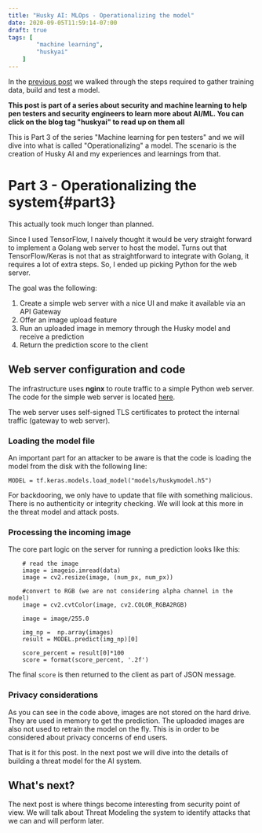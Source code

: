 ```yaml
---
title: "Husky AI: MLOps - Operationalizing the model"
date: 2020-09-05T11:59:14-07:00
draft: true
tags: [
        "machine learning",
        "huskyai"
    ]
---
```


In the [previous post](/blog/posts/2020/husky-ai-building-the-machine-learning-model/) we walked through the steps required to gather training data, build and test a model.

**This post is part of a series about security and machine learning to help pen testers and security engineers to learn more about AI/ML. You can click on the blog tag "huskyai" to read up on them all**

This is Part 3 of the series "Machine learning for pen testers" and we will dive into what is called "Operationalizing" a model. The scenario is the creation of Husky AI and my experiences and learnings from that.


# Part 3 - Operationalizing the system{#part3}

This actually took much longer than planned. 

Since I used TensorFlow, I naively thought it would be very straight forward to implement a Golang web server to host the model. Turns out that TensorFlow/Keras is not that as straightforward to integrate with Golang, it requires a lot of extra steps. So, I ended up picking Python for the web server.

The goal was the following:

1. Create a simple web server with a nice UI and make it available via an API Gateway
2. Offer an image upload feature
3. Run an uploaded image in memory through the Husky model and receive a prediction
4. Return the prediction score to the client

## Web server configuration and code

The infrastructure uses **nginx** to route traffic to a simple Python web server. The code for the simple web server is located [here](https://github.com/wunderwuzzi23/ai/blob/master/huskyai/huskyai.py).

The web server uses self-signed TLS certificates to protect the internal traffic (gateway to web server).

### Loading the model file 

An important part for an attacker to be aware is that the code is loading the model from the disk with the following line:

```
MODEL = tf.keras.models.load_model("models/huskymodel.h5")
```

For backdooring, we only have to update that file with something malicious. There is no authenticity or integrity checking. We will look at this more in the threat model and attack posts.

### Processing the incoming image

The core part logic on the server for running a prediction looks like this:

```
    # read the image
    image = imageio.imread(data)
    image = cv2.resize(image, (num_px, num_px))

    #convert to RGB (we are not considering alpha channel in the model)
    image = cv2.cvtColor(image, cv2.COLOR_RGBA2RGB)

    image = image/255.0   

    img_np =  np.array(images)
    result = MODEL.predict(img_np)[0]

    score_percent = result[0]*100
    score = format(score_percent, '.2f')
```

The final `score` is then returned to the client as part of JSON message.

### Privacy considerations

As you can see in the code above, images are not stored on the hard drive. They are used in memory to get the prediction. The uploaded images are also not used to retrain the model on the fly. This is in order to be considered about privacy concerns of end users.

That is it for this post. In the next post we will dive into the details of building a threat model for the AI system.


## What's next?

The next post is where things become interesting from security point of view. We will talk about Threat Modeling the system to identify attacks that we can and will perform later.
